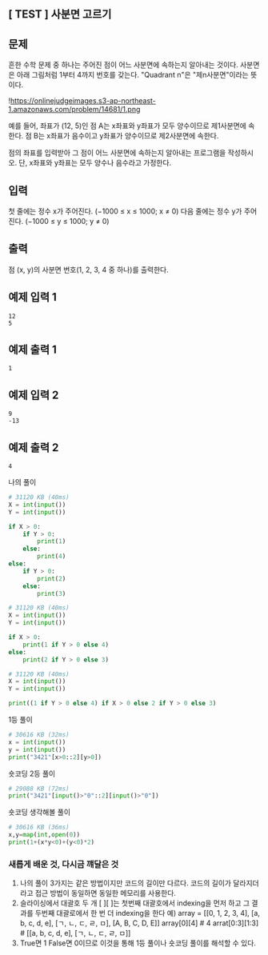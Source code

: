 ## [ TEST ] 사분면 고르기


## 문제

흔한 수학 문제 중 하나는 주어진 점이 어느 사분면에 속하는지 알아내는 것이다. 사분면은 아래 그림처럼 1부터 4까지 번호를 갖는다. "Quadrant n"은 "제n사분면"이라는 뜻이다.

!https://onlinejudgeimages.s3-ap-northeast-1.amazonaws.com/problem/14681/1.png

예를 들어, 좌표가 (12, 5)인 점 A는 x좌표와 y좌표가 모두 양수이므로 제1사분면에 속한다. 점 B는 x좌표가 음수이고 y좌표가 양수이므로 제2사분면에 속한다.

점의 좌표를 입력받아 그 점이 어느 사분면에 속하는지 알아내는 프로그램을 작성하시오. 단, x좌표와 y좌표는 모두 양수나 음수라고 가정한다.

## 입력

첫 줄에는 정수 x가 주어진다. (−1000 ≤ x ≤ 1000; x ≠ 0) 다음 줄에는 정수 y가 주어진다. (−1000 ≤ y ≤ 1000; y ≠ 0)

## 출력

점 (x, y)의 사분면 번호(1, 2, 3, 4 중 하나)를 출력한다.

## 예제 입력 1

```
12
5

```

## 예제 출력 1

```
1

```

## 예제 입력 2

```
9
-13

```

## 예제 출력 2

```
4
```

나의 풀이

```python
# 31120 KB (40ms)
X = int(input())
Y = int(input())

if X > 0:
    if Y > 0:
        print(1)
    else:
        print(4)
else:
    if Y > 0:
        print(2)
    else:
        print(3)
```

```python
# 31120 KB (40ms)
X = int(input())
Y = int(input())

if X > 0:
    print(1 if Y > 0 else 4)
else:
    print(2 if Y > 0 else 3)
```

```python
# 31120 KB (40ms)
X = int(input())
Y = int(input())

print((1 if Y > 0 else 4) if X > 0 else 2 if Y > 0 else 3)
```

1등 풀이

```python
# 30616 KB (32ms)
x = int(input())
y = int(input())
print("3421"[x>0::2][y>0])
```

숏코딩 2등 풀이

```python
# 29088 KB (72ms)
print("3421"[input()>"0"::2][input()>"0"])
```

숏코딩 생각해볼 풀이

```python
# 30616 KB (36ms)
x,y=map(int,open(0))
print(1+(x*y<0)+(y<0)*2)
```

### 새롭게 배운 것, 다시금 꺠달은 것

1. 나의 풀이 3가지는 같은 방법이지만 코드의 길이만 다르다. 코드의 길이가 달라지더라고 접근 방법이 동일하면 동일한 메모리를 사용한다.
2. 슬라이싱에서 대괄호 두 개 [ ][ ]는 첫번째 대괄호에서 indexing을 먼저 하고 그 결과를 두번째 대괄로에서 한 번 더 indexing을 한다
예) array = [[0, 1, 2, 3, 4], [a, b, c, d, e], [ㄱ, ㄴ, ㄷ, ㄹ, ㅁ], [A, B, C, D, E]]
array[0][4]    # 4
arrat[0:3][1:3]    # [[a, b, c, d, e], [ㄱ, ㄴ, ㄷ, ㄹ, ㅁ]]
3. True면 1 False면 0이므로 이것을 통해 1등 풀이나 숏코딩 풀이를 해석할 수 있다.